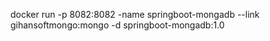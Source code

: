 docker run -p 8082:8082 -name springboot-mongadb --link gihansoftmongo:mongo -d springboot-mongadb:1.0
